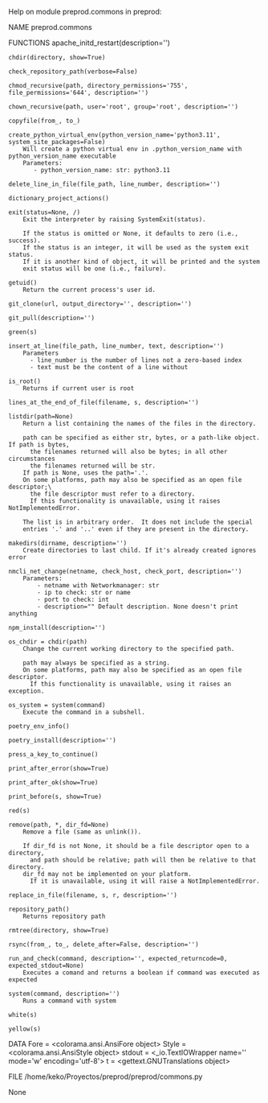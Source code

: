 Help on module preprod.commons in preprod:

NAME
    preprod.commons

FUNCTIONS
    apache_initd_restart(description='')
    
    chdir(directory, show=True)
    
    check_repository_path(verbose=False)
    
    chmod_recursive(path, directory_permissions='755', file_permissions='644', description='')
    
    chown_recursive(path, user='root', group='root', description='')
    
    copyfile(from_, to_)
    
    create_python_virtual_env(python_version_name='python3.11', system_site_packages=False)
        Will create a python virtual env in .python_version_name with python_version_name executable
        Parameters:
           - python_version_name: str: python3.11
    
    delete_line_in_file(file_path, line_number, description='')
    
    dictionary_project_actions()
    
    exit(status=None, /)
        Exit the interpreter by raising SystemExit(status).
        
        If the status is omitted or None, it defaults to zero (i.e., success).
        If the status is an integer, it will be used as the system exit status.
        If it is another kind of object, it will be printed and the system
        exit status will be one (i.e., failure).
    
    getuid()
        Return the current process's user id.
    
    git_clone(url, output_directory='', description='')
    
    git_pull(description='')
    
    green(s)
    
    insert_at_line(file_path, line_number, text, description='')
        Parameters
          - line_number is the number of lines not a zero-based index
          - text must be the content of a line without
    
    is_root()
        Returns if current user is root
    
    lines_at_the_end_of_file(filename, s, description='')
    
    listdir(path=None)
        Return a list containing the names of the files in the directory.
        
        path can be specified as either str, bytes, or a path-like object.  If path is bytes,
          the filenames returned will also be bytes; in all other circumstances
          the filenames returned will be str.
        If path is None, uses the path='.'.
        On some platforms, path may also be specified as an open file descriptor;\
          the file descriptor must refer to a directory.
          If this functionality is unavailable, using it raises NotImplementedError.
        
        The list is in arbitrary order.  It does not include the special
        entries '.' and '..' even if they are present in the directory.
    
    makedirs(dirname, description='')
        Create directories to last child. If it's already created ignores error
    
    nmcli_net_change(netname, check_host, check_port, description='')
        Parameters:
            - netname with Networkmanager: str
            - ip to check: str or name
            - port to check: int
            - description="" Default description. None doesn't print anything
    
    npm_install(description='')
    
    os_chdir = chdir(path)
        Change the current working directory to the specified path.
        
        path may always be specified as a string.
        On some platforms, path may also be specified as an open file descriptor.
          If this functionality is unavailable, using it raises an exception.
    
    os_system = system(command)
        Execute the command in a subshell.
    
    poetry_env_info()
    
    poetry_install(description='')
    
    press_a_key_to_continue()
    
    print_after_error(show=True)
    
    print_after_ok(show=True)
    
    print_before(s, show=True)
    
    red(s)
    
    remove(path, *, dir_fd=None)
        Remove a file (same as unlink()).
        
        If dir_fd is not None, it should be a file descriptor open to a directory,
          and path should be relative; path will then be relative to that directory.
        dir_fd may not be implemented on your platform.
          If it is unavailable, using it will raise a NotImplementedError.
    
    replace_in_file(filename, s, r, description='')
    
    repository_path()
        Returns repository path
    
    rmtree(directory, show=True)
    
    rsync(from_, to_, delete_after=False, description='')
    
    run_and_check(command, description='', expected_returncode=0, expected_stdout=None)
        Executes a comand and returns a boolean if command was executed as expected
    
    system(command, description='')
        Runs a command with system
    
    white(s)
    
    yellow(s)

DATA
    Fore = <colorama.ansi.AnsiFore object>
    Style = <colorama.ansi.AnsiStyle object>
    stdout = <_io.TextIOWrapper name='<stdout>' mode='w' encoding='utf-8'>
    t = <gettext.GNUTranslations object>

FILE
    /home/keko/Proyectos/preprod/preprod/commons.py


None

